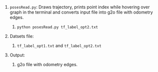 1. `posesRead.py`: Draws trajectory, prints point index while hovering over graph in the terminal and converts input file into g2o file with odometry edges.  
	1. `python posesRead.py tf_label_opt2.txt`  

2. Datsets file:  
	1. `tf_label_opt1.txt` and `tf_label_opt2.txt`    

3. Output:  
	1. g2o file with odometry edges.  
